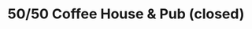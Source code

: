 ---
title: "50/50 Coffee House & Pub (closed)"
url: /albuquerque/50-50-coffee-house-and-pub-closed/
shop: vacant
---